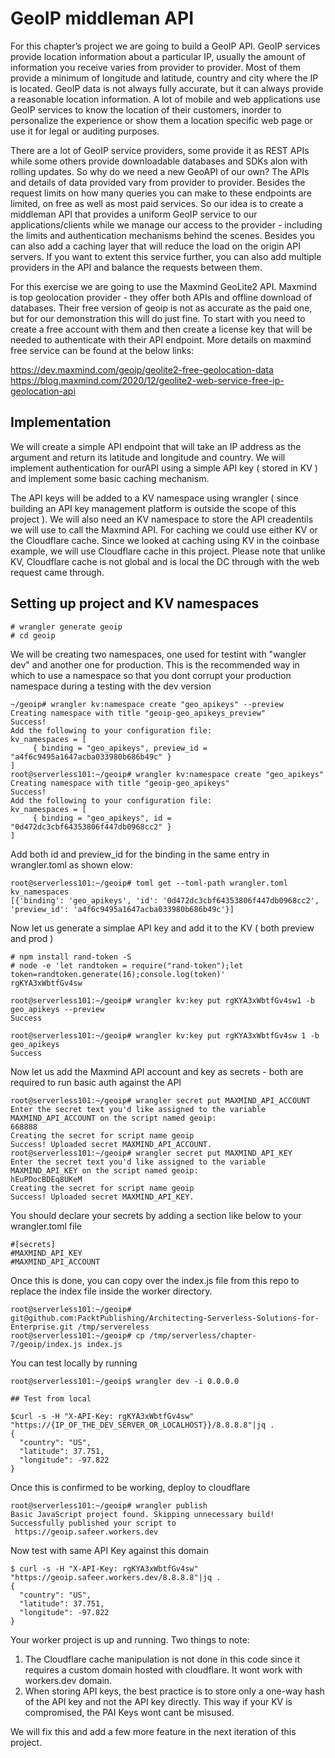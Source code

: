 # GeoIP middleman API

For this chapter’s project we are going to build a GeoIP API.  GeoIP services provide location information about a particular IP, usually the amount of information you receive varies from provider to provider.  Most of them provide a minimum of longitude and latitude, country and city where the IP is located.   GeoIP data is not always fully accurate, but it can always provide a reasonable location information.  A lot of mobile and web applications use GeoIP services to know the location of their customers, inorder to personalize the experience or show them a location specific web page or use it for legal or auditing purposes.

There are a lot of GeoIP service providers, some provide it as REST APIs while some others provide downloadable databases and SDKs alon with rolling updates. So why do we need a new GeoAPI of our own? The APIs and details of data provided vary from provider to provider. Besides the request limits on how many queries you can make to these endpoints are limited, on free as well as most paid services.  So our idea is to create a middleman API that provides a uniform GeoIP service to our applications/clients while we manage our access to the provider - including the limits and authentication mechanisms behind the scenes.  Besides you can also add a caching layer that will reduce the load on the origin API servers.  If you want to extent this service further, you can also add multiple providers in the API and balance the requests between them.

For this exercise we are going to use the Maxmind GeoLite2 API.  Maxmind is top geolocation provider - they offer both APIs and offline download of databases. Their free version of geoip is not as accurate as the paid one, but for our demonstration this will do just fine.  To start with you need to create a free account with them and then create a license key that will be needed to authenticate with their API endpoint.  More details on maxmind free service can be found at the below links:

https://dev.maxmind.com/geoip/geolite2-free-geolocation-data
https://blog.maxmind.com/2020/12/geolite2-web-service-free-ip-geolocation-api

## Implementation

We will create a simple API endpoint that will take an IP address as the argument and return its latitude and longitude and country.  We will implement authentication for ourAPI using a simple API key ( stored in KV ) and implement some basic caching mechanism.

The API keys will be added to a KV namespace using wrangler ( since building an API key management platform is outside the scope of this project ).   We will also need an KV namespace to store the API creadentils we will use to call the Maxmind API.  For caching we could use either KV or the Cloudflare cache.  Since we looked at caching using KV in the coinbase example, we will use Cloudflare cache in this project.  Please note that unlike KV, Cloudflare cache is not global and is local the DC through with the web request came through. 


## Setting up project and KV namespaces

```
# wrangler generate geoip
# cd geoip
```

We will be creating two namespaces, one used for testint with "wangler dev" and another one for production.  This is the recommended way in which to use a namespace so that you dont corrupt your production namespace during a testing with the dev version

```
~/geoip# wrangler kv:namespace create "geo_apikeys" --preview
Creating namespace with title "geoip-geo_apikeys_preview"
Success!
Add the following to your configuration file:
kv_namespaces = [
	 { binding = "geo_apikeys", preview_id = "a4f6c9495a1647acba033980b686b49c" }
]
root@serverless101:~/geoip# wrangler kv:namespace create "geo_apikeys"
Creating namespace with title "geoip-geo_apikeys"
Success!
Add the following to your configuration file:
kv_namespaces = [
	 { binding = "geo_apikeys", id = "0d472dc3cbf64353806f447db0968cc2" }
]

```

Add both id and preview_id for the binding in the same entry in wrangler.toml as shown elow:

```
root@serverless101:~/geoip# toml get --toml-path wrangler.toml  kv_namespaces
[{'binding': 'geo_apikeys', 'id': '0d472dc3cbf64353806f447db0968cc2', 'preview_id': 'a4f6c9495a1647acba033980b686b49c'}]
```

Now let us generate a simplae API key and add it to the KV ( both preview and prod )


```
# npm install rand-token -S
# node -e 'let randtoken = require("rand-token");let token=randtoken.generate(16);console.log(token)'
rgKYA3xWbtfGv4sw

root@serverless101:~/geoip# wrangler kv:key put rgKYA3xWbtfGv4sw1 -b geo_apikeys --preview
Success

root@serverless101:~/geoip# wrangler kv:key put rgKYA3xWbtfGv4sw 1 -b geo_apikeys
Success
```

Now let us add the Maxmind API account and key as secrets - both are required to run basic auth against the API

```
root@serverless101:~/geoip# wrangler secret put MAXMIND_API_ACCOUNT
Enter the secret text you'd like assigned to the variable MAXMIND_API_ACCOUNT on the script named geoip:
668888
Creating the secret for script name geoip
Success! Uploaded secret MAXMIND_API_ACCOUNT.
root@serverless101:~/geoip# wrangler secret put MAXMIND_API_KEY
Enter the secret text you'd like assigned to the variable MAXMIND_API_KEY on the script named geoip:
hEuPDocBDEq8UKeM
Creating the secret for script name geoip
Success! Uploaded secret MAXMIND_API_KEY.

```

You should declare your secrets by adding a section like below to your wrangler.toml file

```
#[secrets]
#MAXMIND_API_KEY
#MAXMIND_API_ACCOUNT
```

Once this is done, you can copy over the index.js file from this repo to replace the index file inside the worker directory.

```
root@serverless101:~/geoip# git@github.com:PacktPublishing/Architecting-Serverless-Solutions-for-Enterprise.git /tmp/servereless
root@serverless101:~/geoip# cp /tmp/serverless/chapter-7/geoip/index.js index.js
```

You can test locally by running 

```
root@serverless101:~/geoip$ wrangler dev -i 0.0.0.0

## Test from local

$curl -s -H "X-API-Key: rgKYA3xWbtfGv4sw" "https://{IP_OF_THE_DEV_SERVER_OR_LOCALHOST}}/8.8.8.8"|jq .
{
  "country": "US",
  "latitude": 37.751,
  "longitude": -97.822
}
```

Once this is confirmed to be working, deploy to cloudflare

```
root@serverless101:~/geoip# wrangler publish
Basic JavaScript project found. Skipping unnecessary build!
Successfully published your script to
 https://geoip.safeer.workers.dev
```

Now test with same API Key against this domain

```
$ curl -s -H "X-API-Key: rgKYA3xWbtfGv4sw" "https://geoip.safeer.workers.dev/8.8.8.8"|jq .
{
  "country": "US",
  "latitude": 37.751,
  "longitude": -97.822
}
```

Your worker project is up and running.  Two things to note:

1. The Cloudflare cache manipulation is not done in this code since it requires a custom domain hosted with cloudflare.  It wont work with workers.dev domain.
2.  When storing API keys, the best practice is to store only a one-way hash of the API key and not the API key directly.  This way if your KV is compromised, the PAI Keys wont cant be misused.

We will fix this and add a few more feature in the next iteration of this project.



